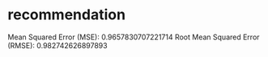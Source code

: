 # recommendation

Mean Squared Error (MSE): 0.9657830707221714
Root Mean Squared Error (RMSE): 0.982742626897893
